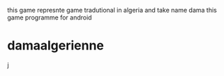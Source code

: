 this game represnte game tradutional in algeria and take name dama 
this game programme for android
# damaalgerienne
j
